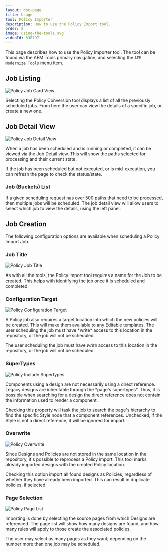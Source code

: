 ```yaml
---
layout: doc-page
title: Usage
tool: Policy Importer
description: How to use the Policy Import tool.
order: 2
image: using-the-tools.svg
videoId: 338797
---
```

<p class="padded">
This page describes how to use the Policy Importer tool. The tool can be found via the AEM Tools primary navigation, and selecting the <code>AEM Modernize Tools</code> menu item.
</p>

## Job Listing

<p class="image right">
    <img src="{{ site.baseurl }}/pages/policy/images/job-card-view.png" alt="Policy Job Card View"/>
</p>

<p class="padded">
Selecting the Policy Conversion tool displays a list of all the previously scheduled jobs. From here the user can view the details of a specific job, or create a new one.
</p>

## Job Detail View

<p class="image right">
    <img src="{{ site.baseurl }}/pages/policy/images/job-detail-view.png" alt="Policy Job Detail View"/>
</p>

<div class="padded">
When a job has been scheduled and is running or completed, it can be viewed via the Job Detail view. This will show the paths selected for processing and their current state.

If the job has been scheduled but not executed, or is mid-execution, you can refresh the page to check the status/state. 
</div>

### Job (Buckets) List

If a given scheduling request has over 500 paths that need to be processed, then multiple jobs will be scheduled. The job detail view will allow users to select which job to view the details, using the left panel. 

## Job Creation

The following configuration options are available when scheduling a Policy Import Job.

### Job Title

<p class="image right">
    <img src="{{ site.baseurl }}/pages/policy/images/job-title.png" alt="Policy Job Title"/>
</p>

<p class="padded">
As with all the tools, the Policy import tool requires a name for the Job to be created. This helps with identifying the job once it is scheduled and completed.
</p>

### Configuration Target

<p class="image right small">
    <img src="{{ site.baseurl }}/pages/policy/images/conf-target.png" alt="Policy Configuration Target"/>
</p>

<div class="padded">
A Policy job also requires a target location into which the new policies will be created. This will make them available to any Editable templates. The user scheduling the job must have *write* access to this location in the repository, or the job will not be scheduled.

The user scheduling the job must have *write* access to this location in the repository, or the job will not be scheduled.
</div>


### SuperTypes

<p class="image right small">
    <img src="{{ site.baseurl }}/pages/policy/images/include-supertypes.png" alt="Policy Include Supertypes"/>
</p>

<div class="padded">
Components using a design are not necessarily using a direct reference. Legacy designs are inheritable through the *page's supertypes*. Thus, it is possible when searching for a design the direct reference does not contain the information used to render a component.

Checking this property will task the job to search the page's hierarchy to find the specific Style node that a component references. Unchecked, if the Style is not a direct reference, it will be ignored for import.
</div>

### Overwrite

<p class="image right small">
    <img src="{{ site.baseurl }}/pages/policy/images/overwrite.png" alt="Policy Overwrite"/>
</p>

<div class="padded">
Since Designs and Policies are not stored in the same location in the repository, it's possible to reprocess a Policy import. This tool marks already imported designs with the created Policy location.

Checking this option import all found designs as Policies, regardless of whether they have already been imported. This can result in duplicate policies, if selected.
</div>

### Page Selection

<p class="image right">
    <img src="{{ site.baseurl }}/pages/policy/images/page-selection.png" alt="Policy Page List"/>
</p>

Importing is done by selecting the source pages from which Designs are referenced. The page list will show how many designs are found, and how many rules will apply to those create the associated policies.

The user may select as many pages as they want; depending on the number more than one job may be scheduled. 

